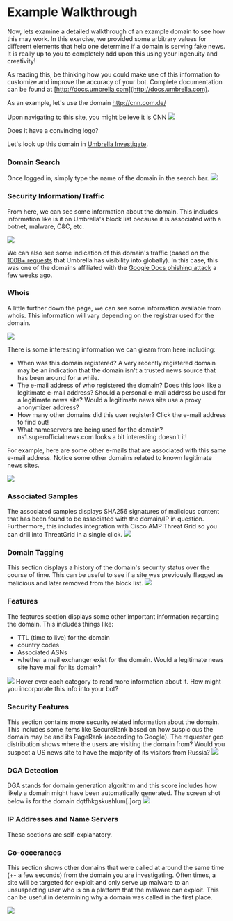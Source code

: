 # Example Walkthrough

Now, lets examine a detailed walkthrough of an example domain to see how this may work. In this exercise, we provided some arbitrary values for different elements that help one determine if a domain is serving fake news. It is really up to you to completely add upon this using your ingenuity and creativity!

As reading this, be thinking how you could make use of this information to customize and improve the accuracy of your bot. Complete documentation can be found at [http://docs.umbrella.com](http://docs.umbrella.com).


As an example, let's use the domain http://cnn.com.de/

Upon navigating to this site, you might believe it is CNN
<img src="images/cnn_com_de.png">

Does it have a convincing logo?

Let's look up this domain in [Umbrella Investigate](http://investigate.umbrella.com). <p>

### Domain Search
Once logged in, simply type the name of the domain in the search bar.
<img src="images/cnn_com_de_search.png">


### Security Information/Traffic
From here, we can see some information about the domain. This includes information like is it on Umbrella's block list because it is associated with a botnet, malware, C&C, etc. <p>
<img src="images/g_docs_pro.png"> <p>

We can also see some indication of this domain's traffic (based on the [100B+ requests](https://system.opendns.com) that Umbrella has visibility into globally). In this case, this was one of the domains affiliated with the [Google Docs phishing attack](https://umbrella.cisco.com/blog/2017/05/04/detecting-google-docs-phishing-attack-using-traffic-analysis/) a few weeks ago. <p>

### Whois
A little further down the page, we can see some information available from whois. This information will vary depending on the registrar used for the domain. <p>
<img src="images/cnn_com_de_whois.png"> <p>

There is some interesting information we can gleam from here including:<p>

 * When was this domain registered? A very recently registered domain may be an indication that the domain isn't a trusted news source that has been around for a while.
 * The e-mail address of who registered the domain? Does this look like a legitimate e-mail address? Should a personal e-mail address be used for a legitimate news site? Would a legitimate news site use a proxy anonymizer address?
 * How many other domains did this user register? Click the e-mail address to find out!
 * What nameservers are being used for the domain? ns1.superofficialnews.com looks a bit interesting doesn't it!

 For example, here are some other e-mails that are associated with this same e-mail address. Notice some other domains related to known legitimate news sites. <p>
 <img src="images/associated_domains.png">

### Associated Samples

The associated samples displays SHA256 signatures of malicious content that has been found to be associated with the domain/IP in question. Furthermore, this includes integration with Cisco AMP Threat Grid so you can drill into ThreatGrid in a single click.
<img src="images/associated_samples.png">

### Domain Tagging

This section displays a history of the domain's security status over the course of time. This can be useful to see if a site was previously flagged as malicious and later removed from the block list.
<img src="images/domain_tagging.png">

### Features
The features section displays some other important information regarding the domain. This includes things like:

 * TTL (time to live) for the domain
 * country codes
 * Associated ASNs
 * whether a mail exchanger exist for the domain. Would a legitimate news site have mail for its domain?

<img src="images/features.png">
Hover over each category to read more information about it. How might you incorporate this info into your bot?

### Security Features
This section contains more security related information about the domain. This includes some items like SecureRank based on how suspicious the domain may be and its PageRank (according to Google).
The requester geo distribution shows where the users are visiting the domain from? Would you suspect a US news site to have the majority of its visitors from Russia?
<img src="images/security_features.png">

### DGA Detection
DGA stands for domain generation algorithm and this score includes how likely a domain might have been automatically generated. The screen shot below is for the domain dqtfhkgskushlum[.]org
<img src="images/dga.png">

### IP Addresses and Name Servers
These sections are self-explanatory.

### Co-occerances
This section shows other domains that were called at around the same time (+- a few seconds) from the domain you are investigating. Often times, a site will be targeted for exploit and only serve up malware to an unsuspecting user who is on a platform that the malware can exploit. This can be useful in determining why a domain was called in the first place. <p>
<img src="images/co-occurences.png">

















